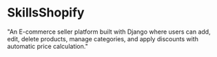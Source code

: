 # SkillsShopify
"An E-commerce seller platform built with Django where users can add, edit, delete products, manage categories, and apply discounts with automatic price calculation."
